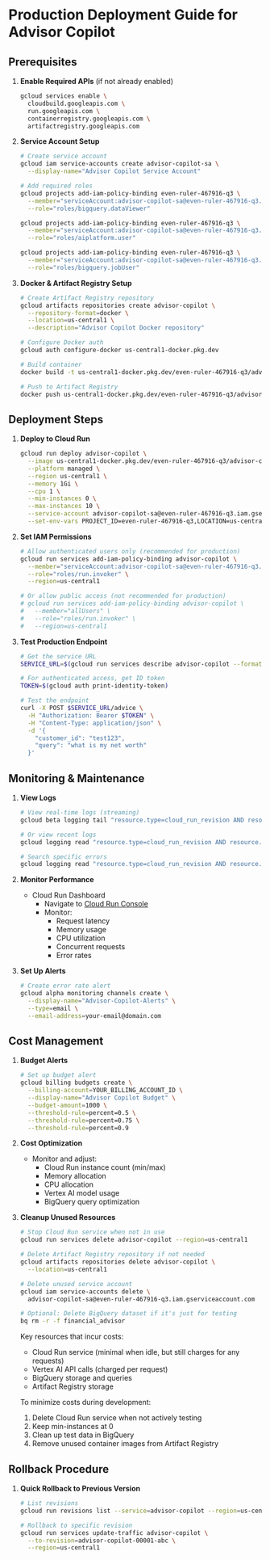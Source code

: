 # Production Deployment Guide for Advisor Copilot

## Prerequisites

1. **Enable Required APIs** (if not already enabled)
   ```bash
   gcloud services enable \
     cloudbuild.googleapis.com \
     run.googleapis.com \
     containerregistry.googleapis.com \
     artifactregistry.googleapis.com
   ```

2. **Service Account Setup**
   ```bash
   # Create service account
   gcloud iam service-accounts create advisor-copilot-sa \
     --display-name="Advisor Copilot Service Account"
   
   # Add required roles
   gcloud projects add-iam-policy-binding even-ruler-467916-q3 \
     --member="serviceAccount:advisor-copilot-sa@even-ruler-467916-q3.iam.gserviceaccount.com" \
     --role="roles/bigquery.dataViewer"
   
   gcloud projects add-iam-policy-binding even-ruler-467916-q3 \
     --member="serviceAccount:advisor-copilot-sa@even-ruler-467916-q3.iam.gserviceaccount.com" \
     --role="roles/aiplatform.user"
   
   gcloud projects add-iam-policy-binding even-ruler-467916-q3 \
     --member="serviceAccount:advisor-copilot-sa@even-ruler-467916-q3.iam.gserviceaccount.com" \
     --role="roles/bigquery.jobUser"
   ```

3. **Docker & Artifact Registry Setup**
   ```bash
   # Create Artifact Registry repository
   gcloud artifacts repositories create advisor-copilot \
     --repository-format=docker \
     --location=us-central1 \
     --description="Advisor Copilot Docker repository"

   # Configure Docker auth
   gcloud auth configure-docker us-central1-docker.pkg.dev

   # Build container
   docker build -t us-central1-docker.pkg.dev/even-ruler-467916-q3/advisor-copilot/api:v1 .
   
   # Push to Artifact Registry
   docker push us-central1-docker.pkg.dev/even-ruler-467916-q3/advisor-copilot/api:v1
   ```

## Deployment Steps

1. **Deploy to Cloud Run**
   ```bash
   gcloud run deploy advisor-copilot \
     --image us-central1-docker.pkg.dev/even-ruler-467916-q3/advisor-copilot/api:v1 \
     --platform managed \
     --region us-central1 \
     --memory 1Gi \
     --cpu 1 \
     --min-instances 0 \
     --max-instances 10 \
     --service-account advisor-copilot-sa@even-ruler-467916-q3.iam.gserviceaccount.com \
     --set-env-vars PROJECT_ID=even-ruler-467916-q3,LOCATION=us-central1,MODEL_NAME=gemini-2.0-flash-lite-001,BQ_DATASET=financial_advisor
   ```

2. **Set IAM Permissions**
   ```bash
   # Allow authenticated users only (recommended for production)
   gcloud run services add-iam-policy-binding advisor-copilot \
     --member="serviceAccount:advisor-copilot-sa@even-ruler-467916-q3.iam.gserviceaccount.com" \
     --role="roles/run.invoker" \
     --region=us-central1
   
   # Or allow public access (not recommended for production)
   # gcloud run services add-iam-policy-binding advisor-copilot \
   #   --member="allUsers" \
   #   --role="roles/run.invoker" \
   #   --region=us-central1
   ```

3. **Test Production Endpoint**
   ```bash
   # Get the service URL
   SERVICE_URL=$(gcloud run services describe advisor-copilot --format='value(status.url)')
   
   # For authenticated access, get ID token
   TOKEN=$(gcloud auth print-identity-token)
   
   # Test the endpoint
   curl -X POST $SERVICE_URL/advice \
     -H "Authorization: Bearer $TOKEN" \
     -H "Content-Type: application/json" \
     -d '{
       "customer_id": "test123",
       "query": "what is my net worth"
     }'
   ```

## Monitoring & Maintenance

1. **View Logs**
   ```bash
   # View real-time logs (streaming)
   gcloud beta logging tail "resource.type=cloud_run_revision AND resource.labels.service_name=advisor-copilot"
   
   # Or view recent logs
   gcloud logging read "resource.type=cloud_run_revision AND resource.labels.service_name=advisor-copilot" --limit=50
   
   # Search specific errors
   gcloud logging read "resource.type=cloud_run_revision AND resource.labels.service_name=advisor-copilot AND severity>=ERROR" --limit=10
   ```

2. **Monitor Performance**
   - Cloud Run Dashboard
     - Navigate to [Cloud Run Console](https://console.cloud.google.com/run)
     - Monitor:
       - Request latency
       - Memory usage
       - CPU utilization
       - Concurrent requests
       - Error rates

3. **Set Up Alerts**
   ```bash
   # Create error rate alert
   gcloud alpha monitoring channels create \
     --display-name="Advisor-Copilot-Alerts" \
     --type=email \
     --email-address=your-email@domain.com
   ```

## Cost Management

1. **Budget Alerts**
   ```bash
   # Set up budget alert
   gcloud billing budgets create \
     --billing-account=YOUR_BILLING_ACCOUNT_ID \
     --display-name="Advisor Copilot Budget" \
     --budget-amount=1000 \
     --threshold-rule=percent=0.5 \
     --threshold-rule=percent=0.75 \
     --threshold-rule=percent=0.9
   ```

2. **Cost Optimization**
   - Monitor and adjust:
     - Cloud Run instance count (min/max)
     - Memory allocation
     - CPU allocation
     - Vertex AI model usage
     - BigQuery query optimization

3. **Cleanup Unused Resources**
   ```bash
   # Stop Cloud Run service when not in use
   gcloud run services delete advisor-copilot --region=us-central1

   # Delete Artifact Registry repository if not needed
   gcloud artifacts repositories delete advisor-copilot \
     --location=us-central1

   # Delete unused service account
   gcloud iam service-accounts delete \
     advisor-copilot-sa@even-ruler-467916-q3.iam.gserviceaccount.com

   # Optional: Delete BigQuery dataset if it's just for testing
   bq rm -r -f financial_advisor
   ```

   Key resources that incur costs:
   - Cloud Run service (minimal when idle, but still charges for any requests)
   - Vertex AI API calls (charged per request)
   - BigQuery storage and queries
   - Artifact Registry storage

   To minimize costs during development:
   1. Delete Cloud Run service when not actively testing
   2. Keep min-instances at 0
   3. Clean up test data in BigQuery
   4. Remove unused container images from Artifact Registry

## Rollback Procedure

1. **Quick Rollback to Previous Version**
   ```bash
   # List revisions
   gcloud run revisions list --service=advisor-copilot --region=us-central1
   
   # Rollback to specific revision
   gcloud run services update-traffic advisor-copilot \
     --to-revision=advisor-copilot-00001-abc \
     --region=us-central1
   ```
